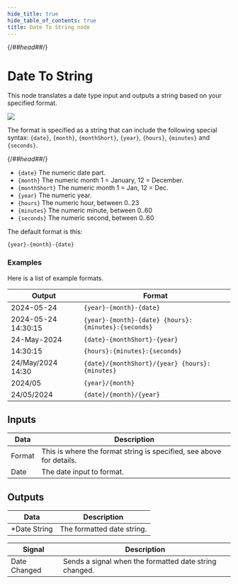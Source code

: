 ```yaml
---
hide_title: true
hide_table_of_contents: true
title: Date To String node
---
```


{/*##head##*/}

# Date To String

This node translates a <span className="ndl-data">date</span> type input and outputs a <span className="ndl-data">string</span> based on your specified format.

<div className="ndl-image-with-background l">

![](/nodes/utilities/date-to-string/date-to-string.png)

</div>

The format is specified as a <span className="ndl-data">string</span> that can include the following special syntax: `{date}`, `{month}`, `{monthShort}`, `{year}`, `{hours}`, `{minutes}` and `{seconds}`.

{/*##head##*/}

- `{date}` The numeric date part.
- `{month}` The numeric month 1 = January, 12 = December.
- `{monthShort}` The numeric month 1 = Jan, 12 = Dec.
- `{year}` The numeric year.
- `{hours}` The numeric hour, between 0..23
- `{minutes}` The numeric minute, between 0..60
- `{seconds}` The numeric second, between 0..60

The default format is this:

```
{year}-{month}-{date}
```

### Examples

Here is a list of example formats.

| Output | Format |
| - | - |
| 2024-05-24 | `{year}-{month}-{date}` |
| 2024-05-24 14:30:15 | `{year}-{month}-{date} {hours}:{minutes}:{seconds}` |
| 24-May-2024 | `{date}-{monthShort}-{year}` |
| 14:30:15 | `{hours}:{minutes}:{seconds}` |
| 24/May/2024 14:30 | `{date}/{monthShort}/{year} {hours}:{minutes}` |
| 2024/05 | `{year}/{month}` |
| 24/05/2024 | `{date}/{month}/{year}` |

## Inputs

<div className="ndl-table-35-65">

| Data                                     | Description                                                          |
| ---------------------------------------- | -------------------------------------------------------------------- |
| <span className="ndl-data">Format</span> | This is where the format string is specified, see above for details. |
| <span className="ndl-data">Date</span>   | The date input to format.                                            |

</div>

## Outputs

<div className="ndl-table-35-65">

| Data                                            | Description                |
| ----------------------------------------------- | -------------------------- |
| <span className="ndl-data">\*Date String</span> | The formatted date string. |

| Signal                                           | Description                                            |
| ------------------------------------------------ | ------------------------------------------------------ |
| <span className="ndl-signal">Date Changed</span> | Sends a signal when the formatted date string changed. |

</div>
